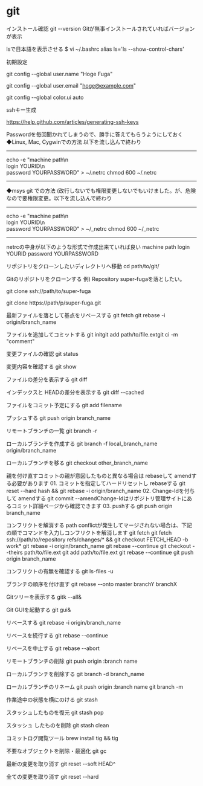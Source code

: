 git
===

インストール確認
git --version
Gitが無事インストールされていればバージョンが表示

lsで日本語を表示させる
$ vi ~/.bashrc
alias ls='ls --show-control-chars'

初期設定

git config --global user.name "Hoge Fuga"

git config --global user.email
"hoge@example.com"

git config --global color.ui auto

sshキー生成

https://help.github.com/articles/generating-ssh-keys

Passwordを毎回聞かれてしまうので、勝手に答えてもらうようにしておく
◆Linux, Mac, Cygwinでの方法  以下を流し込んで終わり
*****
echo -e "machine path\n\
login YOURID\n\
password YOURPASSWORD" > ~/.netrc
chmod 600 ~/.netrc
*****
◆msys git での方法  (改行しないでも権限変更しないでもいけました。が、危険なので要権限変更。以下を流し込んで終わり
*****
echo -e "machine path\n\
login YOURID\n\
password YOURPASSWORD" > ~/_netrc
chmod 600 ~/_netrc
*****
netrcの中身が以下のような形式で作成出来ていれば良い
machine path
login YOURID
password YOURPASSWORD

リポジトリをクローンしたいディレクトリへ移動
cd path/to/git/

Gitのリポジトリをクローンする
例) Repository super-fugaを落としたい。

git clone ssh://path/to/super-fuga

git clone https://path/p/super-fuga.git

最新ファイルを落として基点をリベースする
git fetch
git rebase -i origin/branch_name

ファイルを追加してコミットする
git initgit add path/to/file.extgit ci -m "comment"

変更ファイルの確認
git status

変更内容を確認する
git show

ファイルの差分を表示する
git diff

インデックスと HEADの差分を表示する
git diff --cached

ファイルをコミット予定にする
git add filename

プッシュする
git push origin branch_name

リモートブランチの一覧
git branch -r

ローカルブランチを作成する
git branch -f local_branch_name origin/branch_name

ローカルブランチを移る
git checkout other_branch_name

親を付け直すコミットの親が意図したものと異なる場合は rebaseして amendする必要があります
  01.
    コミットを指定してハードリセットし rebaseする
    git reset --hard hash && git rebase -i origin/branch_name
  02.
    Change-Idを付与して amendする
    git commit --amendChange-Idはリポジトリ管理サイトにあるコミット詳細ページから確認できます
  03.
    pushする
    git push origin branch_name

コンフリクトを解消する
path conflictが発生してマージされない場合は、下記の順でコマンドを入力しコンフリクトを解消します
  git fetch
  git fetch ssh://path/to/repository refs/changes/* && git checkout FETCH_HEAD -b work*
  git rebase -i origin/branch_name
  git rebase --continue
  git checkout --theirs path/to/file.ext
  git add path/to/file.ext
  git rebase --continue
  git push origin branch_name

コンフリクトの有無を確認する
git ls-files -u

ブランチの順序を付け直す
git rebase --onto master branchY branchX

Gitツリーを表示する
gitk --all&

Git GUIを起動する
git gui& 

リベースする
git rebase -i origin/branch_name

リベースを続行する
git rebase --continue

リベースを中止する
git rebase --abort

リモートブランチの削除
git push origin :branch name

ローカルブランチを削除する
git branch -d branch_name 

ローカルブランチのリネーム
git push origin :branch name git branch -m

作業途中の状態を横にのける
git stash

スタッシュしたものを復元
git stash pop

スタッシュ したものを削除
git stash clean

コミットログ閲覧ツール
brew install tig && tig 

不要なオブジェクトを削除・最適化
git gc

最新の変更を取り消す
git reset --soft HEAD^

全ての変更を取り消す
git reset --hard
